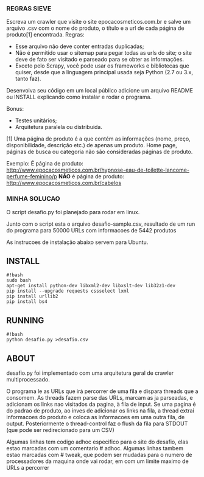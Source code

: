 ### REGRAS SIEVE ###

Escreva um crawler que visite o site epocacosmeticos.com.br e salve um arquivo .csv com o nome do produto, o título e a url de cada página de produto[1] encontrada. Regras:

  * Esse arquivo não deve conter entradas duplicadas;
  * Não é permitido usar o sitemap para pegar todas as urls do site; o site deve de fato ser visitado e parseado para se obter as informações.
  * Exceto pelo Scrapy, você pode usar os frameworks e bibliotecas que quiser, desde que a linguagem principal usada seja Python (2.7 ou 3.x, tanto faz).

Desenvolva seu código em um local público adicione um arquivo README ou INSTALL explicando como instalar e rodar o programa.

Bonus:
  * Testes unitários;
  * Arquitetura paralela ou distribuida.

[1] Uma página de produto é a que contém as informações (nome, preço, disponibilidade, descrição etc.) de apenas um produto. Home page, páginas de busca ou categoria não são consideradas páginas de produto. 

Exemplo:
 É página de produto: http://www.epocacosmeticos.com.br/hypnose-eau-de-toilette-lancome-perfume-feminino/p
**NÃO** é página de produto: http://www.epocacosmeticos.com.br/cabelos

### MINHA SOLUCAO ###

O script desafio.py foi planejado para rodar em linux. 

Junto com o script esta o arquivo desafio-sample.csv, resultado de um run do programa para 50000 URLs com informacoes de 5442 produtos

As instrucoes de instalação abaixo servem para Ubuntu.

## INSTALL ##

```
#!bash
sudo bash
apt-get install python-dev libxml2-dev libxslt-dev lib32z1-dev
pip install --upgrade requests cssselect lxml
pip install urllib2
pip install bs4
```

## RUNNING ##


```
#!bash
python desafio.py >desafio.csv

```

## ABOUT ##

desafio.py foi implementado com uma arquitetura geral de crawler multiprocessado. 

O programa le as URLs que irá percorrer de uma fila e dispara threads que a consomem.
As threads fazem parse das URLs, marcam as ja parseadas, e adicionam os links nao visitados da pagina, à fila de input.
Se uma pagina é do padrao de produto, ao inves de  adicionar os links na fila, a thread extrai informacoes 
do produto e coloca as informacoes em uma outra fila,  de output. 
Posteriormente o thread-control faz o flush da fila para STDOUT (que pode ser redirecionado para um CSV)


Algumas linhas tem codigo adhoc especifico para o site do desafio, elas estao marcadas com um comentario # adhoc.
Algumas linhas tambem estao marcadas com # tweak, que podem ser mudadas para o numero de processadores da maquina onde vai rodar, em com um limite maximo de URLs a percorrer